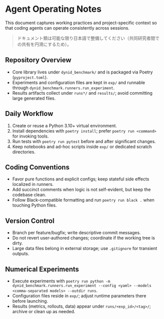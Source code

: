 # Agent Operating Notes

This document captures working practices and project-specific context so that coding agents can operate consistently across sessions.

> ドキュメント類は可能な限り日本語で整備してください（共同研究者間での共有を円滑にするため）。

## Repository Overview
- Core library lives under `dynid_benchmark/` and is packaged via Poetry (`pyproject.toml`).
- Experiments and configuration files are kept in `exp/` and runnable through `dynid_benchmark.runners.run_experiment`.
- Results artifacts collect under `runs*/` and `results/`; avoid committing large generated files.

## Daily Workflow
1. Create or reuse a Python 3.10+ virtual environment.
2. Install dependencies with `poetry install`; prefer `poetry run <command>` for invoking tools.
3. Run tests with `poetry run pytest` before and after significant changes.
4. Keep notebooks and ad-hoc scripts inside `exp/` or dedicated scratch directories.

## Coding Conventions
- Favor pure functions and explicit configs; keep stateful side effects localized in runners.
- Add succinct comments when logic is not self-evident, but keep the codebase clean.
- Follow Black-compatible formatting and run `poetry run black .` when touching Python files.

## Version Control
- Branch per feature/bugfix; write descriptive commit messages.
- Do not revert user-authored changes; coordinate if the working tree is dirty.
- Large data files belong in external storage; use `.gitignore` for transient outputs.

## Numerical Experiments
- Execute experiments with `poetry run python -m dynid_benchmark.runners.run_experiment --config <yaml> --models <comma-separated models> --outdir runs`.
- Configuration files reside in `exp/`; adjust runtime parameters there before launching.
- Results (metrics, rollouts, data) appear under `runs/<exp_id>/<tag>/`; archive or clean up as needed.
